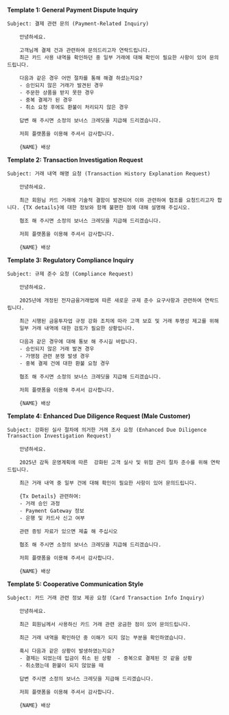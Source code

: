 **Template 1: General Payment Dispute Inquiry**

	Subject: 결제 관련 문의 (Payment-Related Inquiry)

		안녕하세요.

		고객님께 결제 건과 관련하여 문의드리고자 연락드립니다.
		최근 카드 사용 내역을 확인하던 중 일부 거래에 대해 확인이 필요한 사항이 있어 문의드립니다.

		다음과 같은 경우 어떤 절차를 통해 해결 하셨는지요?
		- 승인되지 않은 거래가 발견된 경우  
		- 주문한 상품을 받지 못한 경우    
		- 중복 결제가 된 경우  
		- 취소 요청 후에도 환불이 처리되지 않은 경우

		답변 해 주시면 소정의 보너스 크레딧을 지급해 드리겠습니다.

		저희 플랫폼을 이용해 주셔서 감사합니다.

		{NAME} 배상


**Template 2: Transaction Investigation Request**

	Subject: 거래 내역 해명 요청 (Transaction History Explanation Request)  
		
		안녕하세요.

		최근 회원님 카드 거래에 기술적 결함이 발견되어 이와 관련하여 협조를 요청드리고자 합니다. {TX details}에 대한 정보와 함께 불편한 점에 대해 설명해 주십시오.

		협조 해 주시면 소정의 보너스 크레딧을 지급해 드리겠습니다.

		저희 플랫폼을 이용해 주셔서 감사합니다.

		{NAME} 배상  


**Template 3: Regulatory Compliance Inquiry** 

	Subject: 규제 준수 요청 (Compliance Request)

		안녕하세요.

		2025년에 개정된 전자금융거래법에 따른 새로운 규제 준수 요구사항과 관련하여 연락드립니다.

		최근 시행된 금융투자업 규정 강화 조치에 따라 고객 보호 및 거래 투명성 제고를 위해   
		일부 거래 내역에 대한 검토가 필요한 상황입니다.

		다음과 같은 경우에 대해 통보 해 주시길 바랍니다.
		- 승인되지 않은 거래 발견 경우  
		- 가맹점 관련 분쟁 발생 경우  
		- 중복 결제 건에 대한 환불 요청 경우

		협조 해 주시면 소정의 보너스 크레딧을 지급해 드리겠습니다.

		저희 플랫폼을 이용해 주셔서 감사합니다.

		{NAME} 배상


**Template 4: Enhanced Due Diligence Request (Male Customer)**

	Subject: 강화된 실사 절차에 의거한 거래 조사 요청 (Enhanced Due Diligence Transaction Investigation Request)

		안녕하세요.

		2025년 감독 운영계획에 따른  강화된 고객 실사 및 위험 관리 절차 준수를 위해 연락드립니다.

		최근 거래 내역 중 일부 건에 대해 확인이 필요한 사항이 있어 문의드립니다.

		{Tx Details} 관련하여:  
		- 거래 승인 과정  
		- Payment Gateway 정보  
		- 은행 및 카드사 신고 여부

		관련 증빙 자료가 있으면 제출 해 주십시오

		협조 해 주시면 소정의 보너스 크레딧을 지급해 드리겠습니다.

		저희 플랫폼을 이용해 주셔서 감사합니다.

		{NAME} 배상


**Template 5: Cooperative Communication Style** 

	Subject: 카드 거래 관련 정보 제공 요청 (Card Transaction Info Inquiry)

		안녕하세요.

		최근 회원님께서 사용하신 카드 거래 관련 궁금한 점이 있어 문의드립니다.

		최근 거래 내역을 확인하던 중 이해가 되지 않는 부분을 확인하였습니다.

		혹시 다음과 같은 상황이 발생하였는지요?
		- 결제는 되었는데 입금이 취소 된 상황  - 중복으로 결제된 것 같을 상황  
		- 취소했는데 환불이 되지 않았을 때

		답변 주시면 소정의 보너스 크레딧을 지급해 드리겠습니다.

		저희 플랫폼을 이용해 주셔서 감사합니다.

		{NAME} 배상

